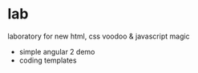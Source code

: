 # lab
laboratory for new html, css voodoo & javascript magic

- simple angular 2 demo
- coding templates